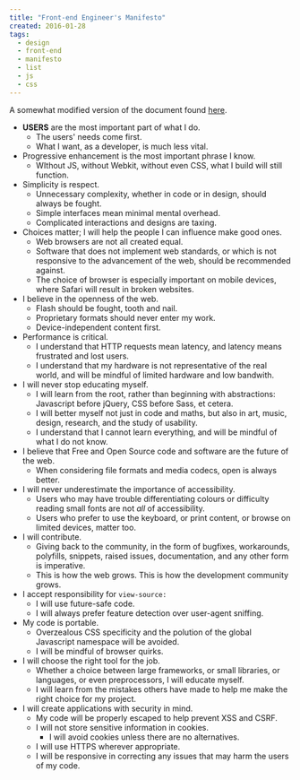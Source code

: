 ```yaml
---
title: "Front-end Engineer's Manifesto"
created: 2016-01-28
tags:
  - design
  - front-end
  - manifesto
  - list
  - js
  - css
---
```


A somewhat modified version of the document found [here](http://f2em.com).

* **USERS** are the most important part of what I do.
    * The users' needs come first.
    * What I want, as a developer, is much less vital.
* Progressive enhancement is the most important phrase I know.
    * WIthout JS, without Webkit, without even CSS, what I build will still function.
* Simplicity is respect.
    * Unnecessary complexity, whether in code or in design, should always be fought.
    * Simple interfaces mean minimal mental overhead.
    * Complicated interactions and designs are taxing.
* Choices matter; I will help the people I can influence make good ones.
    * Web browsers are not all created equal.
    * Software that does not implement web standards, or which is not responsive to the advancement of the web, should be recommended against.
    * The choice of browser is especially important on mobile devices, where Safari will result in broken websites.
* I believe in the openness of the web.
    * Flash should be fought, tooth and nail.
    * Proprietary formats should never enter my work.
    * Device-independent content first.
* Performance is critical.
    * I understand that HTTP requests mean latency, and latency means frustrated and lost users.
    * I understand that my hardware is not representative of the real world, and will be mindful of limited hardware and low bandwith.
* I will never stop educating myself.
    * I will learn from the root, rather than beginning with abstractions: Javascript before jQuery, CSS before Sass, et cetera.
    * I will better myself not just in code and maths, but also in art, music, design, research, and the study of usability.
    * I understand that I cannot learn everything, and will be mindful of what I do not know.
* I believe that Free and Open Source code and software are the future of the web.
    * When considering file formats and media codecs, open is always better.
* I will never underestimate the importance of accessibility.
    * Users who may have trouble differentiating colours or difficulty reading small fonts are not _all_ of accessibility.
    * Users who prefer to use the keyboard, or print content, or browse on limited devices, matter too.
* I will contribute.
    * Giving back to the community, in the form of bugfixes, workarounds, polyfills, snippets, raised issues, documentation, and any other form is imperative.
    * This is how the web grows. This is how the development community grows.
* I accept responsibility for `view-source:`
    * I will use future-safe code.
    * I will always prefer feature detection over user-agent sniffing.
* My code is portable.
    * Overzealous CSS specificity and the polution of the global Javascript namespace will be avoided.
    * I will be mindful of browser quirks.
* I will choose the right tool for the job.
    * Whether a choice between large frameworks, or small libraries, or languages, or even preprocessors, I will educate myself.
    * I will learn from the mistakes others have made to help me make the right choice for my project.
* I will create applications with security in mind.
    * My code will be properly escaped to help prevent XSS and CSRF.
    * I will not store sensitive information in cookies.
        * I will avoid cookies unless there are no alternatives.
    * I will use HTTPS wherever appropriate.
    * I will be responsive in correcting any issues that may harm the users of my code.
